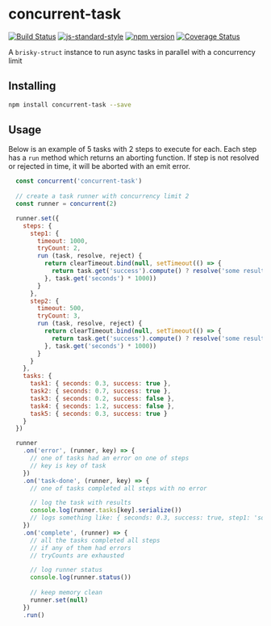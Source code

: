 # concurrent-task

[![Build Status](https://travis-ci.org/vigour-io/concurrent-task.svg?branch=master)](https://travis-ci.org/vigour-io/concurrent-task)
[![js-standard-style](https://img.shields.io/badge/code%20style-standard-brightgreen.svg)](http://standardjs.com/)
[![npm version](https://badge.fury.io/js/concurrent-task.svg)](https://badge.fury.io/js/concurrent-task)
[![Coverage Status](https://coveralls.io/repos/github/vigour-io/concurrent-task/badge.svg?branch=master)](https://coveralls.io/github/vigour-io/concurrent-task?branch=master)

A `brisky-struct` instance to run async tasks in parallel with a concurrency limit

## Installing

```bash
npm install concurrent-task --save
```

## Usage

Below is an example of 5 tasks with 2 steps to execute for each. Each step has a `run` method which returns an aborting function. If step is not resolved or rejected in time, it will be aborted with an emit error.

```js
  const concurrent('concurrent-task')
  
  // create a task runner with concurrency limit 2
  const runner = concurrent(2)

  runner.set({
    steps: {
      step1: {
        timeout: 1000,
        tryCount: 2,
        run (task, resolve, reject) {
          return clearTimeout.bind(null, setTimeout(() => {
            return task.get('success').compute() ? resolve('some result 1') : reject(new Error('some error'))
          }, task.get('seconds') * 1000))
        }
      },
      step2: {
        timeout: 500,
        tryCount: 3,
        run (task, resolve, reject) {
          return clearTimeout.bind(null, setTimeout(() => {
            return task.get('success').compute() ? resolve('some result 2') : reject(new Error('some error'))
          }, task.get('seconds') * 1000))
        }
      }
    },
    tasks: {
      task1: { seconds: 0.3, success: true },
      task2: { seconds: 0.7, success: true },
      task3: { seconds: 0.2, success: false },
      task4: { seconds: 1.2, success: false },
      task5: { seconds: 0.3, success: true }
    }
  })

  runner
    .on('error', (runner, key) => {
      // one of tasks had an error on one of steps
      // key is key of task
    })
    .on('task-done', (runner, key) => {
      // one of tasks completed all steps with no error

      // log the task with results
      console.log(runner.tasks[key].serialize())
      // logs something like: { seconds: 0.3, success: true, step1: 'some result 1'}
    })
    .on('complete', (runner) => {
      // all the tasks completed all steps
      // if any of them had errors
      // tryCounts are exhausted

      // log runner status
      console.log(runner.status())
      
      // keep memory clean
      runner.set(null)
    })
    .run()
```
